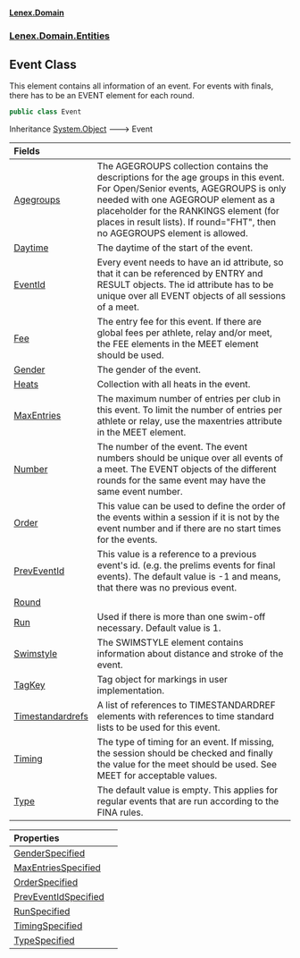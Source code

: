 #### [Lenex.Domain](index.md 'index')
### [Lenex.Domain.Entities](Lenex.Domain.Entities.md 'Lenex.Domain.Entities')

## Event Class

This element contains all information of an event. For events with finals, there has to be an EVENT element for each round.

```csharp
public class Event
```

Inheritance [System.Object](https://docs.microsoft.com/en-us/dotnet/api/System.Object 'System.Object') &#129106; Event

| Fields | |
| :--- | :--- |
| [Agegroups](Lenex.Domain.Entities.Event.Agegroups.md 'Lenex.Domain.Entities.Event.Agegroups') | The AGEGROUPS collection contains the descriptions for the age groups in this event. For Open/Senior events, AGEGROUPS is only needed with one AGEGROUP element as a placeholder for the RANKINGS element (for places in result lists). If round="FHT", then no AGEGROUPS element is allowed. |
| [Daytime](Lenex.Domain.Entities.Event.Daytime.md 'Lenex.Domain.Entities.Event.Daytime') | The daytime of the start of the event. |
| [EventId](Lenex.Domain.Entities.Event.EventId.md 'Lenex.Domain.Entities.Event.EventId') | Every event needs to have an id attribute, so that it can be referenced by ENTRY and RESULT objects. The id attribute has to be unique over all EVENT objects of all sessions of a meet. |
| [Fee](Lenex.Domain.Entities.Event.Fee.md 'Lenex.Domain.Entities.Event.Fee') | The entry fee for this event. If there are global fees per athlete, relay and/or meet, the FEE elements in the MEET element should be used. |
| [Gender](Lenex.Domain.Entities.Event.Gender.md 'Lenex.Domain.Entities.Event.Gender') | The gender of the event. |
| [Heats](Lenex.Domain.Entities.Event.Heats.md 'Lenex.Domain.Entities.Event.Heats') | Collection with all heats in the event. |
| [MaxEntries](Lenex.Domain.Entities.Event.MaxEntries.md 'Lenex.Domain.Entities.Event.MaxEntries') | The maximum number of entries per club in this event. To limit the number of entries per athlete or relay, use the maxentries attribute in the MEET element. |
| [Number](Lenex.Domain.Entities.Event.Number.md 'Lenex.Domain.Entities.Event.Number') | The number of the event. The event numbers should be unique over all events of a meet. The EVENT objects of the different rounds for the same event may have the same event number. |
| [Order](Lenex.Domain.Entities.Event.Order.md 'Lenex.Domain.Entities.Event.Order') | This value can be used to define the order of the events within a session if it is not by the event number and if there are no start times for the events. |
| [PrevEventId](Lenex.Domain.Entities.Event.PrevEventId.md 'Lenex.Domain.Entities.Event.PrevEventId') | This value is a reference to a previous event's id. (e.g. the prelims events for final events). The default value is -1 and means, that there was no previous event. |
| [Round](Lenex.Domain.Entities.Event.Round.md 'Lenex.Domain.Entities.Event.Round') | |
| [Run](Lenex.Domain.Entities.Event.Run.md 'Lenex.Domain.Entities.Event.Run') | Used if there is more than one swim-off necessary. Default value is 1. |
| [Swimstyle](Lenex.Domain.Entities.Event.Swimstyle.md 'Lenex.Domain.Entities.Event.Swimstyle') | The SWIMSTYLE element contains information about distance and stroke of the event. |
| [TagKey](Lenex.Domain.Entities.Event.TagKey.md 'Lenex.Domain.Entities.Event.TagKey') | Tag object for markings in user implementation. |
| [Timestandardrefs](Lenex.Domain.Entities.Event.Timestandardrefs.md 'Lenex.Domain.Entities.Event.Timestandardrefs') | A list of references to TIMESTANDARDREF elements with references to time standard lists to be used for this event. |
| [Timing](Lenex.Domain.Entities.Event.Timing.md 'Lenex.Domain.Entities.Event.Timing') | The type of timing for an event. If missing, the session should be checked and finally the value for the meet should be used. See MEET for acceptable values. |
| [Type](Lenex.Domain.Entities.Event.Type.md 'Lenex.Domain.Entities.Event.Type') | The default value is empty. This applies for regular events that are run according to the FINA rules. |

| Properties | |
| :--- | :--- |
| [GenderSpecified](Lenex.Domain.Entities.Event.GenderSpecified.md 'Lenex.Domain.Entities.Event.GenderSpecified') | |
| [MaxEntriesSpecified](Lenex.Domain.Entities.Event.MaxEntriesSpecified.md 'Lenex.Domain.Entities.Event.MaxEntriesSpecified') | |
| [OrderSpecified](Lenex.Domain.Entities.Event.OrderSpecified.md 'Lenex.Domain.Entities.Event.OrderSpecified') | |
| [PrevEventIdSpecified](Lenex.Domain.Entities.Event.PrevEventIdSpecified.md 'Lenex.Domain.Entities.Event.PrevEventIdSpecified') | |
| [RunSpecified](Lenex.Domain.Entities.Event.RunSpecified.md 'Lenex.Domain.Entities.Event.RunSpecified') | |
| [TimingSpecified](Lenex.Domain.Entities.Event.TimingSpecified.md 'Lenex.Domain.Entities.Event.TimingSpecified') | |
| [TypeSpecified](Lenex.Domain.Entities.Event.TypeSpecified.md 'Lenex.Domain.Entities.Event.TypeSpecified') | |
